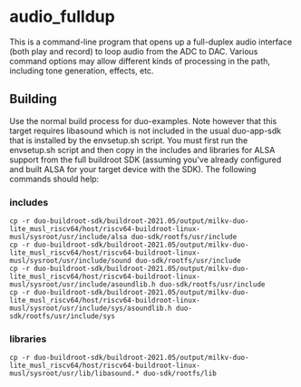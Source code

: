# audio_fulldup

This is a command-line program that opens up a full-duplex audio interface (both
play and record) to loop audio from the ADC to DAC. Various command options may
allow different kinds of processing in the path, including tone generation,
effects, etc.

## Building

Use the normal build process for duo-examples. Note however that this target
requires libasound which is not included in the usual duo-app-sdk that is installed
by the envsetup.sh script. You must first run the envsetup.sh script and then
copy in the includes and libraries for ALSA support from the full buildroot SDK
(assuming you've already configured and built ALSA for your target device with
the SDK). The following commands should help:

### includes
```
cp -r duo-buildroot-sdk/buildroot-2021.05/output/milkv-duo-lite_musl_riscv64/host/riscv64-buildroot-linux-musl/sysroot/usr/include/alsa duo-sdk/rootfs/usr/include
cp -r duo-buildroot-sdk/buildroot-2021.05/output/milkv-duo-lite_musl_riscv64/host/riscv64-buildroot-linux-musl/sysroot/usr/include/sound duo-sdk/rootfs/usr/include
cp -r duo-buildroot-sdk/buildroot-2021.05/output/milkv-duo-lite_musl_riscv64/host/riscv64-buildroot-linux-musl/sysroot/usr/include/asoundlib.h duo-sdk/rootfs/usr/include
cp -r duo-buildroot-sdk/buildroot-2021.05/output/milkv-duo-lite_musl_riscv64/host/riscv64-buildroot-linux-musl/sysroot/usr/include/sys/asoundlib.h duo-sdk/rootfs/usr/include/sys
```

### libraries
```
cp -r duo-buildroot-sdk/buildroot-2021.05/output/milkv-duo-lite_musl_riscv64/host/riscv64-buildroot-linux-musl/sysroot/usr/lib/libasound.* duo-sdk/rootfs/lib
```
